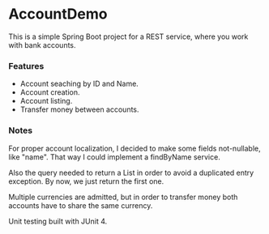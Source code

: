# AccountDemo

This is a simple Spring Boot project for a REST service, where you work with bank accounts.

### Features

 - Account seaching by ID and Name.
 - Account creation.
 - Account listing.
 - Transfer money between accounts.
 
### Notes 

For proper account localization, I decided to make some fields not-nullable, like "name".
That way I could implement a findByName service.

Also the query needed to return a List in order to avoid a duplicated entry exception. By now, we just return the first one.

Multiple currencies are admitted, but in order to transfer money both accounts have to share the same currency.

Unit testing built with JUnit 4.